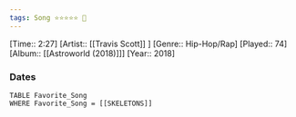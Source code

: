```yaml
---
tags: Song ⭐⭐⭐⭐⭐ 💛
---
```

[Time:: 2:27]
[Artist:: [[Travis Scott]] ]
[Genre:: Hip-Hop/Rap]
[Played:: 74]
[Album:: [[Astroworld (2018)]]]
[Year:: 2018]
### Dates
````dataview
TABLE Favorite_Song
WHERE Favorite_Song = [[SKELETONS]]
````